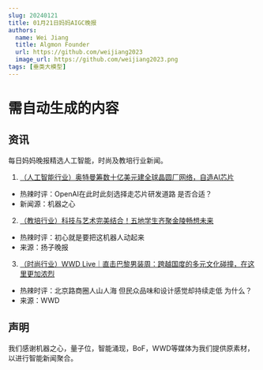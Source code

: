 ```yaml
---
slug: 20240121
title: 01月21日妈妈AIGC晚报
authors:
  name: Wei Jiang
  title: Algmon Founder
  url: https://github.com/weijiang2023
  image_url: https://github.com/weijiang2023.png
tags: [垂类大模型]
---
```


# 需自动生成的内容
## 资讯
每日妈妈晚报精选人工智能，时尚及教培行业新闻。

1. [（人工智能行业）奥特曼筹数十亿美元建全球晶圆厂网络，自造AI芯片](https://mp.weixin.qq.com/s/VoPLuWtOQmJE4hoGNvC5QA)
* 热辣时评：OpenAI在此时此刻选择走芯片研发道路 是否合适？
* 新闻源：机器之心

2. [（教培行业）科技与艺术完美结合！五地学生齐聚金陵畅想未来](https://new.qq.com/rain/a/20240121A03R9S00)
* 热辣时评：初心就是要把这机器人动起来
* 来源：扬子晚报

3. [（时尚行业）WWD Live｜直击巴黎男装周：跨越国度的多元文化碰撞，在这里更加浓烈](https://mp.weixin.qq.com/s/BYs8yA0QfwIbcF_NU0hpWg)
* 热辣时评：北京路商圈人山人海 但民众品味和设计感觉却持续走低 为什么？
* 来源：WWD

## 声明

我们感谢机器之心，量子位，智能涌现，BoF，WWD等媒体为我们提供原素材，以进行智能新闻聚合。